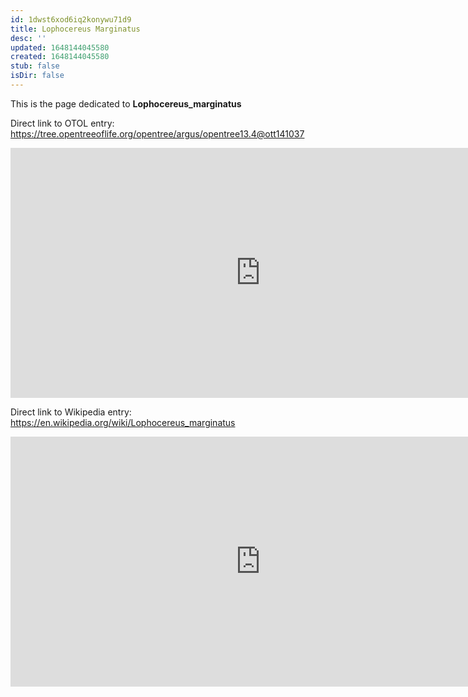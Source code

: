 ```yaml
---
id: 1dwst6xod6iq2konywu71d9
title: Lophocereus Marginatus
desc: ''
updated: 1648144045580
created: 1648144045580
stub: false
isDir: false
---
```

This is the page dedicated to **Lophocereus_marginatus**


Direct link to OTOL entry: https://tree.opentreeoflife.org/opentree/argus/opentree13.4@ott141037



<html>
    <body>
    <iframe src="https://tree.opentreeoflife.org/opentree/argus/opentree13.4@ott141037"
    width="800" height="400" frameborder="0" allowfullscreen> </iframe>
    </body>
</html>
    


Direct link to Wikipedia entry: https://en.wikipedia.org/wiki/Lophocereus_marginatus



<html>
    <body>
    <iframe src="https://en.wikipedia.org/wiki/Lophocereus_marginatus"
    width="800" height="400" frameborder="0" allowfullscreen> </iframe>
    </body>
</html>
    
